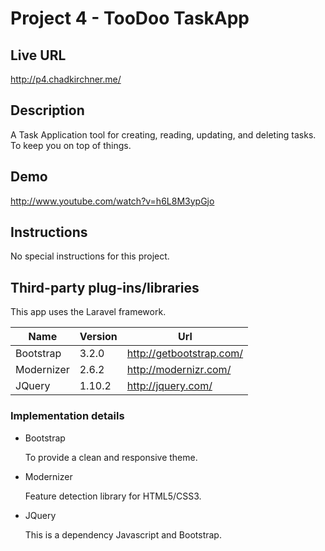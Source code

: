 # Project 4 - TooDoo TaskApp

## Live URL

<http://p4.chadkirchner.me/>

## Description
A Task Application tool for creating, reading, updating, and deleting tasks. To keep you on top of things.

## Demo
<http://www.youtube.com/watch?v=h6L8M3ypGjo>

## Instructions
No special instructions for this project.

## Third-party plug-ins/libraries

This app uses the Laravel framework.

| Name               | Version | Url                                   |
| ------------------ | ------- | ------------------------------------- |
| Bootstrap          | 3.2.0   | http://getbootstrap.com/              |
| Modernizer		 | 2.6.2   | http://modernizr.com/       		   |
| JQuery             | 1.10.2  | http://jquery.com/                    |


### Implementation details

* Bootstrap

  To provide a clean and responsive theme. 

* Modernizer

  Feature detection library for HTML5/CSS3.

* JQuery

  This is a dependency Javascript and Bootstrap.
